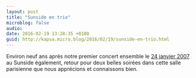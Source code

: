 ```yaml
---
layout: post
title: "Sunside en trio"
microblog: false
audio: 
date: 2016-02-19 13:28:35 +0100
guid: http://kapsa.micro.blog/2016/02/19/sunside-en-trio.html
---
```

Environ neuf ans après notre premier concert ensemble le <a href="http://jeankapsa.com/wp-content/uploads/2016/02/sunside-janvier-2007.jpg">24 janvier 2007</a> au Sunside également, retour pour deux belles soirées dans cette salle parisienne que nous apprécions et connaissons bien.

